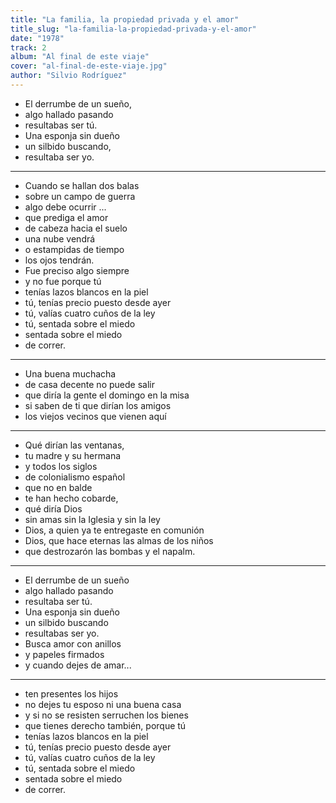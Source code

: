 ```yaml
---
title: "La familia, la propiedad privada y el amor"
title_slug: "la-familia-la-propiedad-privada-y-el-amor"
date: "1978"
track: 2
album: "Al final de este viaje"
cover: "al-final-de-este-viaje.jpg"
author: "Silvio Rodríguez"
---
```


- El derrumbe de un sueño,
- algo hallado pasando
- resultabas ser tú.
- Una esponja sin dueño
- un silbido buscando,
- resultaba ser yo.

---

- Cuando se hallan dos balas
- sobre un campo de guerra
- algo debe ocurrir ...
- que prediga el amor
- de cabeza hacia el suelo
- una nube vendrá
- o estampidas de tiempo
- los ojos tendrán.
- Fue preciso algo siempre
- y no fue porque tú
- tenías lazos blancos en la piel
- tú, tenías precio puesto desde ayer
- tú, valías cuatro cuños de la ley
- tú, sentada sobre el miedo
- sentada sobre el miedo
- de correr.

---

- Una buena muchacha
- de casa decente no puede salir
- que diría la gente el domingo en la misa
- si saben de ti que dirían los amigos
- los viejos vecinos que vienen aquí

---

- Qué dirían las ventanas,
- tu madre y su hermana
- y todos los siglos
- de colonialismo español
- que no en balde
- te han hecho cobarde,
- qué diría Dios
- sin amas sin la Iglesia y sin la ley
- Dios, a quien ya te entregaste en comunión
- Dios, que hace eternas las almas de los niños
- que destrozarón las bombas y el napalm.

---

- El derrumbe de un sueño
- algo hallado pasando
- resultaba ser tú.
- Una esponja sin dueño
- un silbido buscando
- resultabas ser yo.
- Busca amor con anillos
- y papeles firmados
- y cuando dejes de amar...

---

- ten presentes los hijos
- no dejes tu esposo ni una buena casa
- y si no se resisten serruchen los bienes
- que tienes derecho también, porque tú
- tenías lazos blancos en la piel
- tú, tenías precio puesto desde ayer
- tú, valías cuatro cuños de la ley
- tú, sentada sobre el miedo
- sentada sobre el miedo
- de correr.
